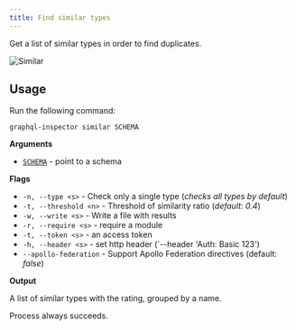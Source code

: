 ```yaml
---
title: Find similar types
---
```


Get a list of similar types in order to find duplicates.

![Similar](/img/cli/similar.jpg)

## Usage

Run the following command:

    graphql-inspector similar SCHEMA

**Arguments**

- [`SCHEMA`](../api/schema.md) - point to a schema

**Flags**

- `-n, --type <s>` - Check only a single type (_checks all types by default_)
- `-t, --threshold <n>` - Threshold of similarity ratio (_default: 0.4_)
- `-w, --write <s>` - Write a file with results
- `-r, --require <s>` - require a module
- `-t, --token <s>` - an access token
- `-h, --header <s>` - set http header (`--header 'Auth: Basic 123')
- `--apollo-federation` - Support Apollo Federation directives (default: _false_)

**Output**

A list of similar types with the rating, grouped by a name.

Process always succeeds.
